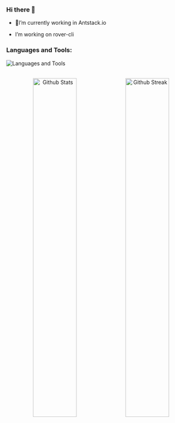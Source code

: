 ### Hi there 👋



- 🔭I’m currently working in Antstack.io 

-  I’m working on rover-cli

### Languages and Tools:

![Languages and Tools](https://skillicons.dev/icons?i=js,ts,aws,dynamodb,mysql,py,django,git,github,githubactions,vscode,nodejs,java,go)
<br>
<br>


<p align="center">
    <a href="https://github.com/lutfilahdzaky"><img width="48%" alt="Github Stats" src="https://github-readme-stats.vercel.app/api?username=DheerajGBhatt&theme=dark&show_icons=true&hide_border=true"></a>
    <a href="https://github.com/lutfilahdzaky"><img width="48%" alt="Github Streak" src="https://github-readme-streak-stats.herokuapp.com?user=DheerajGBhatt&theme=dark&hide_border=true"></a>
</p>

